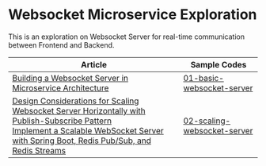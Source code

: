 # Websocket Microservice Exploration

This is an exploration on Websocket Server for real-time communication between Frontend and Backend.

| Article | Sample Codes |
| --- | --- |
| [Building a Websocket Server in Microservice Architecture](https://betterprogramming.pub/building-a-websocket-server-in-a-microservice-architecture-50c6c6432e2b) | [01-basic-websocket-server](01-basic-websocket-server) |
| [Design Considerations for Scaling Websocket Server Horizontally with Publish-Subscribe Pattern](https://betterprogramming.pub/design-considerations-for-scaling-websocket-server-horizontally-with-a-publish-subscribe-pattern-fe6de9988400)<br>[Implement a Scalable WebSocket Server with Spring Boot, Redis Pub/Sub, and Redis Streams](https://betterprogramming.pub/implement-a-scalable-websocket-server-with-spring-boot-redis-pub-sub-and-redis-streams-b6b8cc08767f) | [02-scaling-websocket-server](02-scaling-websocket-server) |

